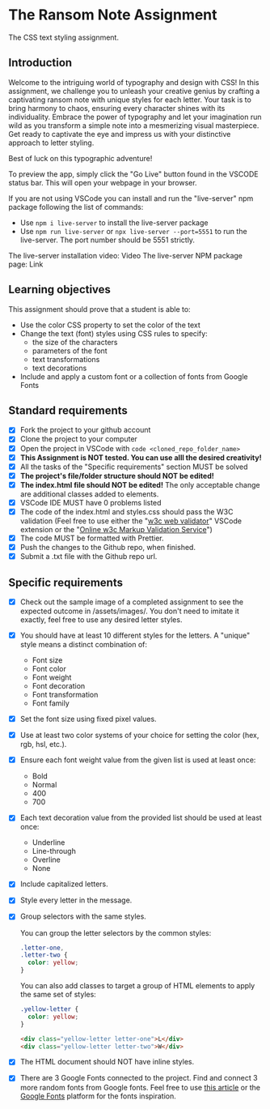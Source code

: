# The Ransom Note Assignment

The CSS text styling assignment.

## Introduction

Welcome to the intriguing world of typography and design with CSS! In this assignment, we challenge you to unleash your creative genius by crafting a captivating ransom note with unique styles for each letter. Your task is to bring harmony to chaos, ensuring every character shines with its individuality. Embrace the power of typography and let your imagination run wild as you transform a simple note into a mesmerizing visual masterpiece. Get ready to captivate the eye and impress us with your distinctive approach to letter styling.

Best of luck on this typographic adventure!

To preview the app, simply click the "Go Live" button found in the VSCODE status bar. This will open your webpage in your browser.

If you are not using VSCode you can install and run the "live-server" npm package following the list of commands:

-   Use `npm i live-server` to install the live-server package
-   Use `npm run live-server` or `npx live-server --port=5551` to run the live-server. The port number should be 5551 strictly.

The live-server installation video: Video
The live-server NPM package page: Link

## Learning objectives

This assignment should prove that a student is able to:

-   Use the color CSS property to set the color of the text
-   Change the text (font) styles using CSS rules to specify:
    -   the size of the characters
    -   parameters of the font
    -   text transformations
    -   text decorations
-   Include and apply a custom font or a collection of fonts from Google Fonts

## Standard requirements

-   [x] Fork the project to your github account
-   [x] Clone the project to your computer
-   [x] Open the project in VSCode with `code <cloned_repo_folder_name>`
-   [x] **This Assignment is NOT tested. You can use alll the desired creativity!**
-   [x] All the tasks of the "Specific requirements" section MUST be solved
-   [x] **The project's file/folder structure should NOT be edited!**
-   [x] **The index.html file should NOT be edited!** The only acceptable change are additional classes added to elements.
-   [x] VSCode IDE MUST have 0 problems listed
-   [x] The code of the index.html and styles.css should pass the W3C validation (Feel free to use either the "[w3c web validator](https://marketplace.visualstudio.com/items?itemName=CelianRiboulet.webvalidator)" VSCode extension or the "[Online w3c Markup Validation Service](https://validator.w3.org/#validate_by_input)")
-   [x] The code MUST be formatted with Prettier.
-   [x] Push the changes to the Github repo, when finished.
-   [x] Submit a .txt file with the Github repo url.

## Specific requirements

-   [x] Check out the sample image of a completed assignment to see the expected outcome in /assets/images/. You don't need to imitate it exactly, feel free to use any desired letter styles.
-   [x] You should have at least 10 different styles for the letters. A "unique" style means a distinct combination of:
    -   Font size
    -   Font color
    -   Font weight
    -   Font decoration
    -   Font transformation
    -   Font family
-   [x] Set the font size using fixed pixel values.
-   [x] Use at least two color systems of your choice for setting the color (hex, rgb, hsl, etc.).
-   [x] Ensure each font weight value from the given list is used at least once:
    -   Bold
    -   Normal
    -   400
    -   700
-   [x] Each text decoration value from the provided list should be used at least once:
    -   Underline
    -   Line-through
    -   Overline
    -   None
-   [x] Include capitalized letters.
-   [x] Style every letter in the message.
-   [x] Group selectors with the same styles.

    You can group the letter selectors by the common styles:

    ```CSS
    .letter-one,
    .letter-two {
      color: yellow;
    }
    ```

    You can also add classes to target a group of HTML elements to apply the same set of styles:

    ```CSS
    .yellow-letter {
      color: yellow;
    }
    ```

    ```HTML
    <div class="yellow-letter letter-one">L</div>
    <div class="yellow-letter letter-two">W</div>
    ```

-   [x] The HTML document should NOT have inline styles.
-   [x] There are 3 Google Fonts connected to the project. Find and connect 3 more random fonts from Google fonts. Feel free to use [this article](https://www.webdesignerdepot.com/2021/09/21-exceptional-google-fonts-you-probably-havent-discovered-yet/) or the [Google Fonts](https://fonts.google.com/) platform for the fonts inspiration.
